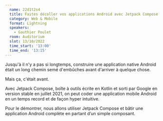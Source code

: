 ```yaml
---
  name: 22d1t2s4
  title: Faites décoller vos applications Android avec Jetpack Compose
  category: Web & Mobile
  format: Lightning
  speakers: 
    - Gauthier Poulet
  room: Auditorium
  slot: 13/10/2022
  time_start: '13:00'
  time_end: '13:15'
---
```

Jusqu'à il n'y a pas si longtemps, construire une application native Android était un long chemin semé d'embûches avant d'arriver à quelque chose.

Mais ça, c'était avant.

Avec Jetpack Compose, boîte à outils écrite en Kotlin et sorti par Google en version stable en juillet 2021, on peut coder une application mobile Android en un temps record et de façon hyper intuitive.

Pour le démontrer, nous allons utiliser Jetpack Compose et bâtir une application Android complète en partant d’un simple composant.
